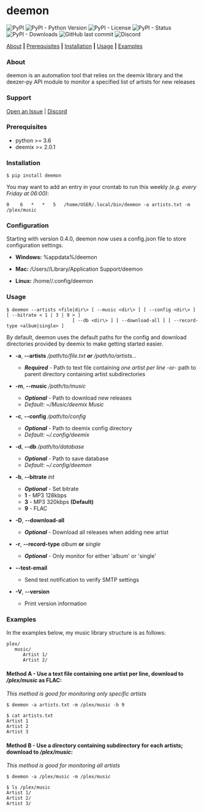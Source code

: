 # deemon
![PyPI](https://img.shields.io/pypi/v/deemon?style=flat-square)
![PyPI - Python Version](https://img.shields.io/pypi/pyversions/deemon?style=flat-square)
![PyPI - License](https://img.shields.io/pypi/l/deemon?style=flat-square)
![PyPI - Status](https://img.shields.io/pypi/status/deemon?style=flat-square)
![PyPI - Downloads](https://img.shields.io/pypi/dm/deemon?style=flat-square)
![GitHub last commit](https://img.shields.io/github/last-commit/digitalec/deemon?style=flat-square)
![Discord](https://img.shields.io/discord/831356172464160838?style=flat-square)


[About](#about) **|** [Prerequisites](#prerequisites) **|** [Installation](#installation) **|** [Usage](#usage) **|** [Examples](#examples)


### About
deemon is an automation tool that relies on the deemix library and
the deezer-py API module to monitor a specified list of artists for new releases

### Support
[Open an Issue](https://github.com/digitalec/deemon/issues/new) | [Discord](https://discord.gg/KzNCG2tkvn)


### Prerequisites
* python >= 3.6
* deemix >= 2.0.1

### Installation

```$ pip install deemon```

You may want to add an entry in your crontab to run this weekly _(e.g. every Friday at 06:00)_:

```0    6   *   *   5   /home/USER/.local/bin/deemon -a artists.txt -m /plex/music```


### Configuration
Starting with version 0.4.0, deemon now uses a config.json file to store configuration settings.

* **Windows:** %appdata%/deemon

* **Mac:** /Users/<user>/Library/Application Support/deemon

* **Linux:** /home/<user>/.config/deemon


### Usage
```
$ deemon --artists <file|dir\> [ --music <dir\> ] [ --config <dir\> ] [ --bitrate < 1 | 3 | 9 > ]
                        [ --db <dir\> ] [ --download-all ] [ --record-type <album|single> ]
```

By default, deemon uses the default paths for the config and download directories
provided by deemix to make getting started easier.

* **-a**, **--artists** _/path/to/file.txt_ _**or**_ _/path/to/artists..._

    * ***Required*** - Path to text file containing _one artist per line_ -or- path to parent directory containing artist subdirectories


* **-m**, **--music** _/path/to/music_

    * ***Optional*** - Path to download new releases
    * _Default: ~/Music/deemix Music_
    

* **-c**, **--config** _/path/to/config_

    * ***Optional*** - Path to deemix config directory
    * _Default: ~/.config/deemix_


* **-d**, **--db** _/path/to/database_

    * ***Optional*** - Path to save database
    * _Default: ~/.config/deemon_
    

* **-b**, **--bitrate** _int_

    * ***Optional*** - Set bitrate
    * **1** - MP3 128kbps
    * **3** - MP3 320kbps **(Default)**
    * **9** - FLAC


* **-D**, **--download-all**

    * ***Optional*** - Download all releases when adding new artist


* **-r**, **--record-type** _album_ **or** _single_

    * ***Optional*** - Only monitor for either 'album' or 'single'


* **--test-email**

    * Send test notification to verify SMTP settings


* **-V**, **--version**

    * Print version information

### Examples
In the examples below, my music library structure is as follows:
```
plex/
   music/
      Artist 1/
      Artist 2/
```

#### Method A - Use a text file containing one artist per line, download to _/plex/music_ as FLAC:
_This method is good for monitoring only specific artists_

```
$ deemon -a artists.txt -m /plex/music -b 9
```

```
$ cat artists.txt
Artist 1
Artist 2
Artist 3
```

#### Method B - Use a directory containing subdirectory for each artists; download to _/plex/music_:
_This method is good for monitoring all artists_

```
$ deemon -a /plex/music -m /plex/music
```

```
$ ls /plex/music
Artist 1/
Artist 2/
Artist 3/
```
